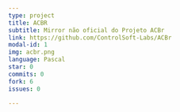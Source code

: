 ```yaml
---
type: project
title: ACBR
subtitle: Mirror não oficial do Projeto ACBr
link: https://github.com/ControlSoft-Labs/ACBr
modal-id: 1
img: acbr.png
language: Pascal
star: 0
commits: 0
fork: 6 
issues: 0

---
```

